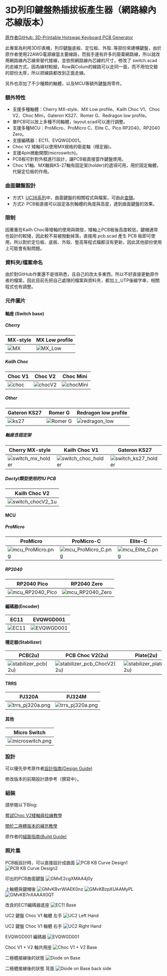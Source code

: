 # 3D列印鍵盤熱插拔板產生器（網路線內芯線版本）

[原作者GitHub: 3D-Printable Hotswap Keyboard PCB Generator](https://github.com/50an6xy06r6n/hotswap_pcb_generator)

此專案為利用3D印表機，列印鍵盤底板、定位板、外殼..等部份來建構鍵盤，由於原作者使用22AWG電源線當主要線路，而我手邊有許多的廢棄網路線，所以就改用網路線內芯線來替代接線，並依照網路線內芯線的尺寸，修改了 switch.scad 的走線方式，因為線材較細，Row與Colum的線路可以走同一面，而不用怕交錯的部份太厚，所以把線路都改到正面走線。

另外也添加了不少種類的軸體，以及MCU等額外鍵盤用零件。

### 額外特性
- 支援多種軸體：Cherry MX-style、MX Low profile、Kailh Choc V1、Choc V2、Choc Mini，Gateron KS27、Romer G、Redragon low profile。
- 單PCB可以放上多種不同軸體，layout.scad可以進行調整。
- 支援多種MCU：ProMicro、ProMicro C、Elite C、Pico RP2040、RP2040 Zero。
- 支援編碼器：EC11、EVQWGD001。
- Choc V2 矮軸可以使用MX規格的衛星軸（穩定器)。
- 支援4pin微動開關(microswitch)。
- PCB板可針對外框進行設計，讓PCB板直接當作鍵盤使用。
- Choc V1軸、MX軸與KS-27軸有固定架(holder)的選項可用，用於固定軸體，代替定位板的作用。

### 曲面鍵盤設計
- 方式1: [UC36系列](https://github.com/AndyChiu/UC36)中，曲面鍵盤的相關程式與檔案，可由此[查閱](scad_UTP/Curved_PCB_KB)。
- 方式2: PCB板直接可以設定各別軸體的角度與高度，達到曲面鍵盤的效果。

### 限制
因著重在Kailh Choc等矮軸的使用與開發，矮軸上PCB板後高度較低，鍵帽通常也設計的較矮，因此較不易被撥動掉落，直接用 pcb.scad 產生 PCB 板即可使用，所以對於定位板、底板、外殼、墊高等程式檔都沒有更新，因此其他部份使用上可能會有點問題。

### 資料夾/檔案命名
由於對GitHub作業還不是很熟悉，且自己的改太多東西，所以不好直接更動原作者的檔案，因此目前先把自己處理的檔案與資料夾，都加上_UTP後綴字串，相關程式也有調整。

### 元件圖片

#### 軸座 (Switch base)

##### Cherry
| MX-style | MX Low profile |
| -------- | -------- | 
| ![MX](img_UTP/switch_mx.png)|![MX_Low](img_UTP/switch_mx_low.png)|

##### Kailh Choc
| Choc V1 | Choc V2 | Choc Mini |
| -------- | -------- | -------- | 
| ![choc](img_UTP/switch_choc.png)|![chocV2](img_UTP/switch_chocV2.png)|![chocMini](img_UTP/switch_chocMini.png)|

##### Other
| Gateron KS27 | Romer G | Redragon low profile |
| -------- | -------- | -------- | 
| ![ks27](img_UTP/switch_ks27.png)|![Romer G](img_UTP/switch_romer_g.png)|![redragon_low](img_UTP/redragon_low.png)|

##### 軸座含固定架
| Cherry MX-style | Kailh Choc V1 | Gateron KS27|
| -------- | -------- | -------- |
| ![switch_mx_holder](img_UTP/switch_mx_holder.png)|![switch_choc_holder](img_UTP/switch_choc_holder.png)|![switch_ks27_holder](img_UTP/switch_ks27_holder.png)|

##### Dactyl類型使用的1U PCB
| Kailh Choc V2  |
| -------- |
| ![switch_chocV2_1u](img_UTP/switch_chocV2_1u.png)|

#### MCU

##### ProMicro

| ProMicro|ProMicro-C|Elite-C|
| -------- | -------- | -------- |
| ![mcu_ProMicro.png](img_UTP/mcu_ProMicro.png)|![mcu_ProMicro_C.png](img_UTP/mcu_ProMicro_C.png)|![mcu_Elite_C.png](img_UTP/mcu_Elite_C.png)|

##### RP2040

| RP2040 Pico|RP2040 Zero|
| -------- |-------- |
| ![mcu_RP2040_Pico](img_UTP/mcu_RP2040_Pico.png)| ![mcu_RP2040_Zero](img_UTP/mcu_RP2040_Zero.png)|


#### 編碼器(Encoder)

|EC11|EVQWGD001|
| -------- |-------- |
|![EC11](img_UTP/EC11.png)|![EVQWGD001](img_UTP/EVQWGD001.png)|

#### 穩定器(Stabilizer)

|PCB(2u)|PCB Choc V2(2u)|Plate(2u)|
| -------- | -------- | -------- |
|![stabilizer_pcb(2u)](img_UTP/stabilizer_pcb(2u).png)|![stabilizer_pcb_ChocV2(2u)](img_UTP/stabilizer_pcb_ChocV2(2u).png)|![stabilizer_plate(2u)](img_UTP/stabilizer_plate(2u).png)|

#### TRRS
|PJ320A|PJ324M|
| -------- | -------- |
|![trrs_pj320a.png](img_UTP/trrs_pj320a.png)|![trrs_pj320a.png](img_UTP/trrs_pj324m.png)|

#### 其他
|Micro Switch|
| -------- |
|![microswitch.png](img_UTP/microswitch.png)|


### 設計
可以優先參考原作者[設計指南(Design Guide)](https://github.com/50an6xy06r6n/hotswap_pcb_generator/blob/main/guide/design_guide.md)

修改版本的前期設計請參考（撰寫中）。

### 組裝
請參閱以下Blog:

[嘗試Choc V2矮軸與拉線教學](https://ie321mx.blogspot.com/2021/09/choc-v2.html)

[關於二極體版本的補充教學](https://ie321mx.blogspot.com/2021/09/blog-post.html)

原作者的[組裝指南(Build Guide)](https://github.com/50an6xy06r6n/hotswap_pcb_generator/blob/main/guide/build_guide.md)

### 照片集
PCB板設計時，可以直接設計成曲面
![PCB KB Curve Design1](https://github.com/AndyChiu/hotswap_pcb_generator/assets/1038943/88231095-c524-4259-bd4f-2d6100bf90d0)
![PCB KB Curve Design2](https://github.com/AndyChiu/hotswap_pcb_generator/assets/1038943/6479dd1b-d6f8-4ab8-b8cf-6f1a796fc83b)

印出的PCB曲面鍵盤
![GMvE2cgXMAA4j0y](https://github.com/AndyChiu/hotswap_pcb_generator/assets/1038943/f525d89a-75df-4152-8a4d-fab229edecbf)

上軸體與鍵帽後
![GMvKBvrWIAEK0nz](https://github.com/AndyChiu/hotswap_pcb_generator/assets/1038943/d59ee837-e23f-4b93-b5f4-c3c55fd7a036)
![GMvKBzpXUAAMyPL](https://github.com/AndyChiu/hotswap_pcb_generator/assets/1038943/f2f767ab-b060-4370-8da1-856eb54d79c8)
![GMvKB7nXAAAX0QT](https://github.com/AndyChiu/hotswap_pcb_generator/assets/1038943/fbc1e343-561e-4b8e-8903-3e6760b4104f)


改良的EC11編碼器底座
![EC11 Base](https://github.com/AndyChiu/hotswap_pcb_generator/assets/1038943/c44865c3-b339-4316-93d8-a0f1fa3c9cf8)

UC2 鍵盤 Choc V1 軸體 左手
![UC2 Left Hand](img_UTP/_20210910_013504.JPG)

UC2 鍵盤 Choc V1 軸體 右手
![UC2 Right Hand](img_UTP/_20210910_013603.JPG)

EVQWGD001 編碼器
![EVQWGD001](img_UTP/_20210911_210522.JPG)

Choc V1 + V2 軸共用座
![Choc V1 + V2 Base](img_UTP/_20210911_210554.JPG)

二極體接線後的狀態
![Diode on Base](img_UTP/_20210911_211148.JPG)

二極體接線後的狀態 背面
![Diode on Base back side](img_UTP/_20210911_211209.JPG)
